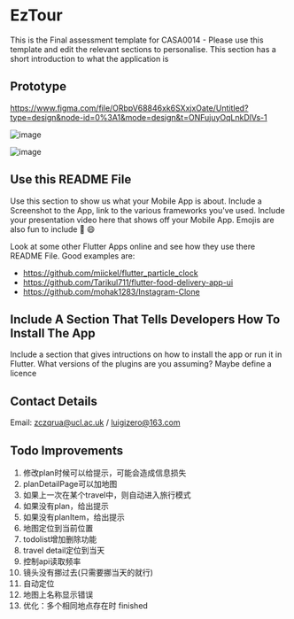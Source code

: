 # EzTour

This is the Final assessment template for CASA0014 - Please use this template and edit the relevant sections to personalise.
This section has a short introduction to what the application is

## Prototype

https://www.figma.com/file/ORbpV68846xk6SXxjxOate/Untitled?type=design&node-id=0%3A1&mode=design&t=ONFujuyOqLnkDlVs-1

![image](https://github.com/ChenRuan/casa0015-mbs/assets/145383140/dc3385d5-5d70-4e10-974f-0ae627a877cf)

![image](https://github.com/ChenRuan/casa0015-mbs/assets/145383140/49fe7559-b798-4a98-9a4e-39a1a8582502)

## Use this README File 

Use this section to show us what your Mobile App is about.   Include a Screenshot to the App, link to the various frameworks you've used. Include your presentation video here that shows off your Mobile App.   Emojis are also fun to include 📱 😄

Look at some other Flutter Apps online and see how they use there README File.  Good examples are:

- https://github.com/miickel/flutter_particle_clock
- https://github.com/Tarikul711/flutter-food-delivery-app-ui    
- https://github.com/mohak1283/Instagram-Clone


## Include A Section That Tells Developers How To Install The App

Include a section that gives intructions on how to install the app or run it in Flutter.  What versions of the plugins are you assuming?  Maybe define a licence

##  Contact Details

Email: zczqrua@ucl.ac.uk / luigizero@163.com

## Todo Improvements

1. 修改plan时候可以给提示，可能会造成信息损失
2. planDetailPage可以加地图
3. 如果上一次在某个travel中，则自动进入旅行模式
4. 如果没有plan，给出提示
5. 如果没有planItem，给出提示
6. 地图定位到当前位置
7. todolist增加删除功能
8. travel detail定位到当天
9. 控制api读取频率
10. 镜头没有挪过去(只需要挪当天的就行)
11. 自动定位
12. 地图上名称显示错误
13. 优化：多个相同地点存在时 finished